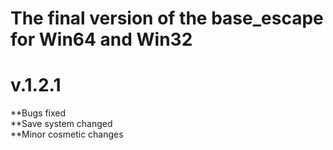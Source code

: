 # The final version of the base_escape for Win64 and Win32
# v.1.2.1
**Bugs fixed  
**Save system changed  
**Minor cosmetic changes  
